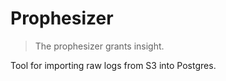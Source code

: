 # Prophesizer

> The prophesizer grants insight.

Tool for importing raw logs from S3 into Postgres.